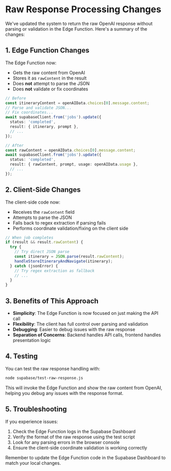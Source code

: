 # Raw Response Processing Changes

We've updated the system to return the raw OpenAI response without parsing or validation in the Edge Function. Here's a summary of the changes:

## 1. Edge Function Changes

The Edge Function now:
- Gets the raw content from OpenAI
- Stores it as `rawContent` in the result
- Does **not** attempt to parse the JSON
- Does **not** validate or fix coordinates

```typescript
// Before
const itineraryContent = openAIData.choices[0].message.content;
// Parse and validate JSON...
// Fix coordinates...
await supabaseClient.from('jobs').update({
  status: 'completed',
  result: { itinerary, prompt },
  // ...
});

// After
const rawContent = openAIData.choices[0].message.content;
await supabaseClient.from('jobs').update({
  status: 'completed',
  result: { rawContent, prompt, usage: openAIData.usage },
  // ...
});
```

## 2. Client-Side Changes

The client-side code now:
- Receives the `rawContent` field
- Attempts to parse the JSON
- Falls back to regex extraction if parsing fails
- Performs coordinate validation/fixing on the client side

```typescript
// When job completes
if (result && result.rawContent) {
  try {
    // Try direct JSON parse
    const itinerary = JSON.parse(result.rawContent);
    handleStoreItineraryAndNavigate(itinerary);
  } catch (jsonError) {
    // Try regex extraction as fallback
    // ...
  }
}
```

## 3. Benefits of This Approach

- **Simplicity**: The Edge Function is now focused on just making the API call
- **Flexibility**: The client has full control over parsing and validation
- **Debugging**: Easier to debug issues with the raw response
- **Separation of Concerns**: Backend handles API calls, frontend handles presentation logic

## 4. Testing

You can test the raw response handling with:

```bash
node supabase/test-raw-response.js
```

This will invoke the Edge Function and show the raw content from OpenAI, helping you debug any issues with the response format.

## 5. Troubleshooting

If you experience issues:

1. Check the Edge Function logs in the Supabase Dashboard
2. Verify the format of the raw response using the test script
3. Look for any parsing errors in the browser console
4. Ensure the client-side coordinate validation is working correctly

Remember to update the Edge Function code in the Supabase Dashboard to match your local changes. 